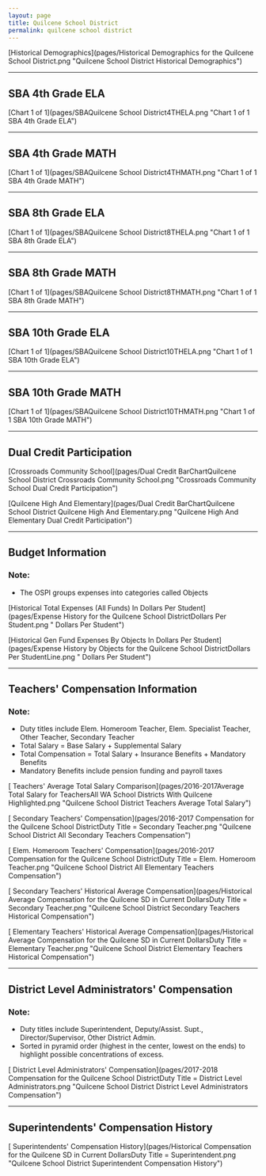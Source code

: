 ```yaml
---
layout: page
title: Quilcene School District
permalink: quilcene school district
---
```



[Historical Demographics](pages/Historical Demographics for the Quilcene School District.png "Quilcene School District Historical Demographics")

___

## SBA 4th Grade ELA

[Chart 1 of 1](pages/SBAQuilcene School District4THELA.png "Chart 1 of 1 SBA 4th Grade ELA")


___

## SBA 4th Grade MATH

[Chart 1 of 1](pages/SBAQuilcene School District4THMATH.png "Chart 1 of 1 SBA 4th Grade MATH")


___

## SBA 8th Grade ELA

[Chart 1 of 1](pages/SBAQuilcene School District8THELA.png "Chart 1 of 1 SBA 8th Grade ELA")


___

## SBA 8th Grade MATH

[Chart 1 of 1](pages/SBAQuilcene School District8THMATH.png "Chart 1 of 1 SBA 8th Grade MATH")


___

## SBA 10th Grade ELA

[Chart 1 of 1](pages/SBAQuilcene School District10THELA.png "Chart 1 of 1 SBA 10th Grade ELA")


___

## SBA 10th Grade MATH

[Chart 1 of 1](pages/SBAQuilcene School District10THMATH.png "Chart 1 of 1 SBA 10th Grade MATH")


___

## Dual Credit Participation

[Crossroads Community School](pages/Dual Credit BarChartQuilcene School District Crossroads Community School.png "Crossroads Community School Dual Credit Participation")

[Quilcene High And Elementary](pages/Dual Credit BarChartQuilcene School District Quilcene High And Elementary.png "Quilcene High And Elementary Dual Credit Participation")


___

## Budget Information
### Note:
- The OSPI groups expenses into categories called Objects

[Historical Total Expenses (All Funds) In Dollars Per Student](pages/Expense History for the Quilcene School DistrictDollars Per Student.png " Dollars Per Student")

[Historical Gen Fund Expenses By Objects In Dollars Per Student](pages/Expense History by Objects for the Quilcene School DistrictDollars Per StudentLine.png " Dollars Per Student")


___

## Teachers' Compensation Information
### Note:
- Duty titles include Elem. Homeroom Teacher, Elem. Specialist Teacher, Other Teacher, Secondary Teacher
- Total Salary = Base Salary + Supplemental Salary
- Total Compensation = Total Salary + Insurance Benefits + Mandatory Benefits
- Mandatory Benefits include pension funding and payroll taxes

[ Teachers' Average Total Salary Comparison](pages/2016-2017Average Total Salary for TeachersAll WA School Districts With Quilcene Highlighted.png "Quilcene School District Teachers Average Total Salary")

[ Secondary Teachers' Compensation](pages/2016-2017 Compensation for the Quilcene School DistrictDuty Title = Secondary Teacher.png "Quilcene School District All Secondary Teachers Compensation")

[ Elem. Homeroom Teachers' Compensation](pages/2016-2017 Compensation for the Quilcene School DistrictDuty Title = Elem. Homeroom Teacher.png "Quilcene School District All Elementary Teachers Compensation")

[ Secondary Teachers' Historical Average Compensation](pages/Historical Average Compensation for the Quilcene SD in Current DollarsDuty Title = Secondary Teacher.png "Quilcene School District Secondary Teachers Historical Compensation")

[ Elementary Teachers' Historical Average Compensation](pages/Historical Average Compensation for the Quilcene SD in Current DollarsDuty Title = Elementary Teacher.png "Quilcene School District Elementary Teachers Historical Compensation")


___

## District Level Administrators' Compensation

### Note:
- Duty titles include Superintendent, Deputy/Assist. Supt., Director/Supervisor, Other District Admin.
- Sorted in pyramid order (highest in the center, lowest on the ends) to highlight possible concentrations of excess.

[ District Level Administrators' Compensation](pages/2017-2018 Compensation for the Quilcene School DistrictDuty Title = District Level Administrators.png "Quilcene School District District Level Administrators Compensation")


___

## Superintendents' Compensation History

[ Superintendents' Compensation History](pages/Historical Compensation for the Quilcene SD in Current DollarsDuty Title = Superintendent.png "Quilcene School District Superintendent Compensation History")


